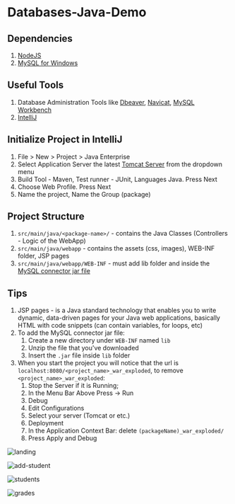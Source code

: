 # Databases-Java-Demo

## Dependencies
1. [NodeJS](https://nodejs.org/en/)
2. [MySQL for Windows](https://dev.mysql.com/downloads/installer/)

## Useful Tools
1. Database Administration Tools like [Dbeaver](https://dbeaver.io/), [Navicat](https://www.navicat.com/en/), [MySQL Workbench](https://dev.mysql.com/downloads/workbench/)
2. [IntelliJ](https://www.jetbrains.com/community/education/)

## Initialize Project in IntelliJ
1. File > New > Project > Java Enterprise
2. Select Application Server the latest [Tomcat Server](https://tomcat.apache.org/) from the dropdown menu
3. Build Tool - Maven, Test runner - JUnit, Languages Java. Press Next
4. Choose Web Profile. Press Next
5. Name the project, Name the Group (package)

## Project Structure
1. ```src/main/java/<package-name>/``` - contains the Java Classes (Controllers - Logic of the WebApp)
2. ```src/main/java/webapp``` - contains the assets (css, images), WEB-INF folder, JSP pages
3. ```src/main/java/webapp/WEB-INF``` - must add lib folder and inside the [MySQL connector jar file](https://dev.mysql.com/get/Downloads/Connector-J/mysql-connector-java-8.0.28.zip)

## Tips
1. JSP pages - is a Java standard technology that enables you to write dynamic, data-driven pages for your Java web applications, basically HTML with code snippets (can contain variables, for loops, etc)
2. To add the MySQL connector jar file:
    1. Create a new directory under ```WEB-INF``` named ```lib```
    2. Unzip the file that you've downloaded
    3. Insert the ```.jar``` file inside ```lib``` folder
3. When you start the project you will notice that the url is ```localhost:8080/<project_name>_war_exploded```, to remove ```<project_name>_war_exploded```:
    1. Stop the Server if it is Running;
    2. In the Menu Bar Above Press -> Run
    3. Debug
    4. Edit Configurations
    5. Select your server (Tomcat or etc.)
    6. Deployment
    7. In the Application Context Bar: delete ```(packageName)_war_exploded/```
    8. Press Apply and Debug


![landing](https://user-images.githubusercontent.com/40044042/159064916-aac1a816-33ff-4e6f-9e63-45c31c7044a3.png)

![add-student](https://user-images.githubusercontent.com/40044042/159064953-cf6b808a-062a-48c7-b140-67b141b50604.png)

![students](https://user-images.githubusercontent.com/40044042/156389596-a409b129-e9cb-4946-9d9d-47f113c1d8f3.png)

![grades](https://user-images.githubusercontent.com/40044042/156389628-1653aba7-c033-48d0-ac3a-df37374f0d1e.png)

